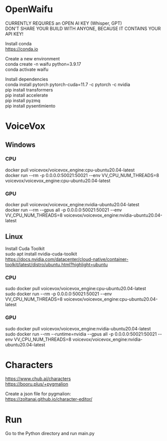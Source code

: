# OpenWaifu

CURRENTLY REQUIRES an OPEN AI KEY (Whisper, GPT)  
DON'T SHARE YOUR BUILD WITH ANYONE, BECAUSE IT CONTAINS YOUR API KEY!  

Install conda  
https://conda.io

Create a new environment  
conda create -n waifu python=3.9.17  
conda activate waifu  

Install dependencies  
conda install pytorch pytorch-cuda=11.7 -c pytorch -c nvidia  
pip install transformers  
pip install accelerate   
pip install pyzmq  
pip install pysentimiento

# VoiceVox 

## Windows

### CPU
docker pull voicevox/voicevox_engine:cpu-ubuntu20.04-latest  
docker run --rm -p 0.0.0.0:50021:50021 --env VV_CPU_NUM_THREADS=8 voicevox/voicevox_engine:cpu-ubuntu20.04-latest  

### GPU
docker pull voicevox/voicevox_engine:nvidia-ubuntu20.04-latest  
docker run --rm --gpus all -p 0.0.0.0:50021:50021 --env VV_CPU_NUM_THREADS=8 voicevox/voicevox_engine:nvidia-ubuntu20.04-latest  


## Linux  
Install Cuda Toolkit  
sudo apt install nvidia-cuda-toolkit  
https://docs.nvidia.com/datacenter/cloud-native/container-toolkit/latest/distro/ubuntu.html?highlight=ubuntu  

### CPU
sudo docker pull voicevox/voicevox_engine:cpu-ubuntu20.04-latest  
sudo docker run --rm -p 0.0.0.0:50021:50021 --env VV_CPU_NUM_THREADS=8 voicevox/voicevox_engine:cpu-ubuntu20.04-latest  

### GPU
sudo docker pull voicevox/voicevox_engine:nvidia-ubuntu20.04-latest  
sudo docker run --rm --runtime=nvidia --gpus all -p 0.0.0.0:50021:50021 --env VV_CPU_NUM_THREADS=8 voicevox/voicevox_engine:nvidia-ubuntu20.04-latest


# Characters  
https://www.chub.ai/characters  
https://booru.plus/+pygmalion  

Create a json file for pygmalion:  
https://zoltanai.github.io/character-editor/

# Run
Go to the Python directory and run main.py
